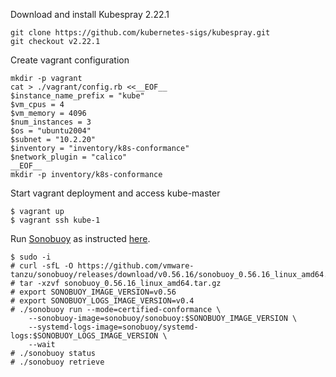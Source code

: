 Download and install Kubespray 2.22.1
```shell
git clone https://github.com/kubernetes-sigs/kubespray.git
git checkout v2.22.1
```

Create vagrant configuration

```shell
mkdir -p vagrant
cat > ./vagrant/config.rb <<__EOF__
$instance_name_prefix = "kube"
$vm_cpus = 4
$vm_memory = 4096
$num_instances = 3
$os = "ubuntu2004"
$subnet = "10.2.20"
$inventory = "inventory/k8s-conformance"
$network_plugin = "calico"
__EOF__
mkdir -p inventory/k8s-conformance
```

Start vagrant deployment and access kube-master
```shell
$ vagrant up
$ vagrant ssh kube-1
```

Run [Sonobuoy](https://github.com/heptio/sonobuoy) as instructed [here](https://github.com/cncf/k8s-conformance/blob/master/instructions.md).

```shell
$ sudo -i
# curl -sfL -O https://github.com/vmware-tanzu/sonobuoy/releases/download/v0.56.16/sonobuoy_0.56.16_linux_amd64.tar.gz
# tar -xzvf sonobuoy_0.56.16_linux_amd64.tar.gz
# export SONOBUOY_IMAGE_VERSION=v0.56
# export SONOBUOY_LOGS_IMAGE_VERSION=v0.4
# ./sonobuoy run --mode=certified-conformance \
    --sonobuoy-image=sonobuoy/sonobuoy:$SONOBUOY_IMAGE_VERSION \
    --systemd-logs-image=sonobuoy/systemd-logs:$SONOBUOY_LOGS_IMAGE_VERSION \
    --wait
# ./sonobuoy status
# ./sonobuoy retrieve
```
